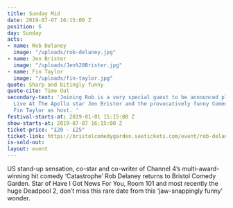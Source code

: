 ```yaml
---
title: Sunday Mid
date: 2019-07-07 16:15:00 Z
position: 6
day: Sunday
acts:
- name: Rob Delaney
  image: "/uploads/rob-delaney.jpg"
- name: Jen Brister
  image: "/uploads/Jen%20Brister.jpg"
- name: Fin Taylor
  image: "/uploads/fin-taylor.jpg"
quote: Sharp and bitingly funny
quote-cite: Time Out
secondary-text: 'Joining Rob is a very special guest to be announced plus the razor-sharp
  Live At The Apollo star Jen Brister and the provocatively funny Comedy Central star
  Fin Taylor as host. '
festival-starts-at: 2019-01-01 15:15:00 Z
show-starts-at: 2019-07-07 16:15:00 Z
ticket-price: "£20 - £25"
ticket-link: https://bristolcomedygarden.seetickets.com/event/rob-delaney/big-top-bristol-comedy-garden/1365183
is-sold-out: 
layout: event
---
```


US stand-up sensation, co-star and co-writer of Channel 4’s multi-award-winning hit comedy ‘Catastrophe’ Rob Delaney returns to Bristol Comedy Garden. Star of Have I Got News For You, Room 101 and most recently the huge Deadpool 2, don’t miss this rare date from this ‘jaw-snappingly funny’ wonder.